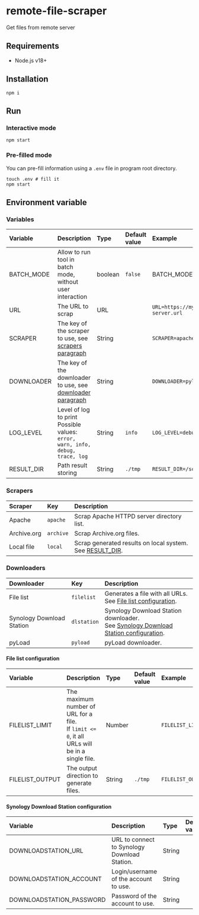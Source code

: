 # remote-file-scraper
Get files from remote server

## Requirements

 - Node.js v18+

## Installation

```shell
npm i
```

## Run

### Interactive mode

```shell
npm start
```

### Pre-filled mode

You can pre-fill information using a `.env` file in program root directory.

```shell
touch .env # fill it
npm start
```

## Environment variable

### Variables

| Variable   | Description                                                                       | Type    | Default value | Example                         |
| :--------- | :-------------------------------------------------------------------------------- | :------ | :------------ | :------------------------------ |
| BATCH_MODE | Allow to run tool in batch mode, without user interaction                         | boolean | `false`       | BATCH_MODE=true`                |
| URL        | The URL to scrap                                                                  | URL     |               | `URL=https://my-own-server.url` |
| SCRAPER    | The key of the scraper to use, see [scrapers paragraph](#scrapers)                | String  |               | `SCRAPER=apache`                |
| DOWNLOADER | The key of the downloader to use, see [downloader paragraph](#downloaders)        | String  |               | `DOWNLOADER=pyload`             |
| LOG_LEVEL  | Level of log to print<br/>Possible values: `error, warn, info, debug, trace, log` | String  | `info`        | `LOG_LEVEL=debug`               |
| RESULT_DIR | Path result storing                                                               | String  | `./tmp`       | `RESULT_DIR=/scraper`           |

### Scrapers

| Scraper     | Key       | Description                                                                 |
| :---------- | :-------- | :-------------------------------------------------------------------------- |
| Apache      | `apache`  | Scrap Apache HTTPD server directory list.                                   |
| Archive.org | `archive` | Scrap Archive.org files.                                                    |
| Local file  | `local`   | Scrap generated results on local system.<br />See [RESULT_DIR](#variables). |

### Downloaders

| Downloader                | Key         | Description                                                                                                                         |
| :------------------------ | :---------- | :---------------------------------------------------------------------------------------------------------------------------------- |
| File list                 | `filelist`  | Generates a file with all URLs.<br />See [File list configuration](#file-list-configuration).                                       |
| Synology Download Station | `dlstation` | Synology Download Station downloader.<br />See [Synology Download Station configuration](#synology-download-station-configuration). |
| pyLoad                    | `pyload`    | pyLoad downloader.                                                                                                                  |

#### File list configuration

| Variable        | Description                                                                                       | Type   | Default value | Example                      |
| :-------------- | :------------------------------------------------------------------------------------------------ | :----- | :------------ | :--------------------------- |
| FILELIST_LIMIT  | The maximum number of URL for a file.<br />If `limit <= 0`, it all URLs will be in a single file. | Number |               | `FILELIST_LIMIT=50`          |
| FILELIST_OUTPUT | The output direction to generate files.                                                           | String | `./tmp`       | `FILELIST_OUTPUT=/tmp/files` |

#### Synology Download Station configuration

| Variable                 | Description                                  | Type   | Default value | Example                                   |
| :----------------------- | :------------------------------------------- | :----- | :------------ | :---------------------------------------- |
| DOWNLOADSTATION_URL      | URL to connect to Synology Download Station. | String |               | `DOWNLOADSTATION_URL=https://my-nas:5000` |
| DOWNLOADSTATION_ACCOUNT  | Login/username of the account to use.        | String |               | `DOWNLOADSTATION_ACCOUNT=admin`           |
| DOWNLOADSTATION_PASSWORD | Password of the account to use.              | String |               | `DOWNLOADSTATION_PASSWORD=password`       |
